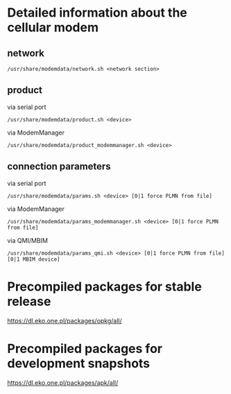 # Detailed information about the cellular modem

## network

```
/usr/share/modemdata/network.sh <network section>
```

## product

via serial port
```
/usr/share/modemdata/product.sh <device>
```

via ModemManager
```
/usr/share/modemdata/product_modemmanager.sh <device>
```

## connection parameters

via serial port

```
/usr/share/modemdata/params.sh <device> [0|1 force PLMN from file]
```

via ModemManager
```
/usr/share/modemdata/params_modemmanager.sh <device> [0|1 force PLMN from file]
```

via QMI/MBIM
```
/usr/share/modemdata/params_qmi.sh <device> [0|1 force PLMN from file] [0|1 MBIM device]
```

# Precompiled packages for stable release

https://dl.eko.one.pl/packages/opkg/all/

# Precompiled packages for development snapshots

https://dl.eko.one.pl/packages/apk/all/
